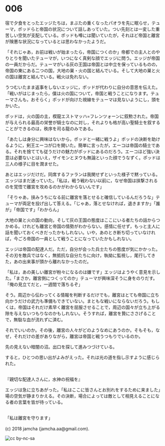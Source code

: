 # 006

宿で夕食をとったエッジたちは，まぶたの重くなったパオラを先に眠らせ，テューマ，ポッドらと帝国の状況について話しあっていた。つい先刻とは一変した重苦しい空気が支配している。ポッドも噂には聞いていたが，それほど帝国と離宮が険悪な状況になっているとは思わなかったようだ。  

「それじゃあ，お前は戦いが始まったら，帝国につくのか」帝都での主人とのやりとりを聞いたテューマが，いつになく真剣な顔でエッジに問う。エッジが帝国の一員だからだ。テューマがいる灰の王国は帝国とは中立を保っているものの，帝国の東にある二つの国，大地の巣・火の国と結んでいる。そして大地の巣と火の国は離宮と結んでいる。戦火は免れない。  

うつむいたまま返事をしないエッジに，ポッドが代わりに自分の意思を伝えた。「戦いがはじまったら，僕は火の国について，帝国と戦うことになります。テューマさんも，おそらく」ポッドが向けた視線をテューマは見ないようにし，頭をかいた。  

ポッドは，火の国の主，楔龍エストマッハ=フレンツォーンに叙勲された。帝国が与えられる最高の栄誉が騎士なのに対し，それよりも格が高い聖騎士を叙することができるのは，秩序を司る龍のみである。  

「あたしは身分に興味はないから，ポッドと一緒に戦うよ」ポッドの決断を助けるように，剣王エーコが口を開いた。簡単に言ったが，エーコは帝国の騎士である。それを捨てても従うだけの魅力がポッドにあるのだろう。エーコほど強い決意は必要ないとはいえ，ザイモンとヌウも無論といった顔でうなずく。ポッドは三人の様子に目を潤ませた。  

あとはエッジだけだ。同席するファランは我関せずといった様子で黙っている。エッジはまだ迷っていた。「私は，戦う戦わない以前に，なぜ帝国は挟撃されるのを覚悟で離宮を攻めるのかがわからないんです」  

「そりゃあ，挟みうちになる前に離宮を落とせると確信しているんだろうな」テューマが両足を投げ出して答える。「じゃあ，落とせなければ，退きますか」「誰が」「帝国です」「わからん」  

大地の巣と火の国の動向，そして灰の王国の態度はここにいる者たちの話からつかめる。けれども離宮と帝国の情勢がわからない。感情に任せず，もっと主人に話を聞いておくべきだったかもしれない。いや，あのとき断ち切っていなければ，今ごろ帝国の一員として戦うことになっていたかもしれない。  

エッジは帝国の配達人だ。ただ，自分が会った兵士たちの態度が気にかかった。その刃を敵兵ではなく，無抵抗な自分たちに向け，執拗に監視し，尾行してきた，あの出来事が頭から離れなかったのだ。  

「私は，あの美しい離宮が粉々になるのは嫌です」エッジはようやく意見を示した。「まさか，離宮側につくってのか」テューマが興味深そうに身をのりだす。「俺の見立てだと，一週間で落ちるぞ」  

そう。周辺から伝わってくる情報を判断するだけでも，離宮はとても帝国に立ち向かうだけの武力も準備もできていない。まともな戦いにならないだろう。もしくは，帝国はそれだけ素早く離宮を屈服させることで，周辺の国々が立ち上がる隙を与えないつもりなのかもしれない。そうすれば，離宮を贄にささげることで，無駄な血が流れずに済む。  

それでいいのか。その後，離宮の人々がどのようなめにあうのか。そもそも，なぜ，それだけの差がありながら，離宮は帝国と戦うつもりでいるのか。  

先の見えない暗闇の沼。出口を探して進みつづけている。  

すると，ひとつの思い出がよみがえった。それは光の道を指し示すように感じられた。  

<br>  
『親切な配達人さんに，水神の祝福を』  

エッジは急に立ちあがった。「私はここに皆さんとお別れをするために来ました」場の空気が静まりかえる。その決断，場合によっては敵として相見えることになる者の言葉を皆が待っている。  

<br>  
「私は離宮を守ります」  

<br>  
<br>  
(c) 2018 jamcha (jamcha.aa@gmail.com).  

![cc by-nc-sa](http://i.creativecommons.org/l/by-nc-sa/4.0/88x31.png)
